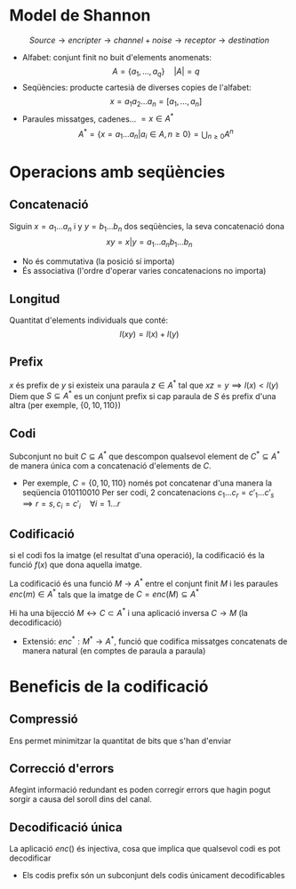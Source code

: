 # Model de Shannon
$$Source\to encripter\to channel+noise\to receptor\to destination$$
- Alfabet: conjunt finit no buit d'elements anomenats: $$A=\{a_{1},\dots,a_{q}\}\quad|A|=q$$
- Seqüències: producte cartesià de diverses copies de l'alfabet: $$x=a_{1}a_{2}\dots a_{n}=[a_{1},\dots,a_{n}]$$
- Paraules missatges, cadenes... $=x\in A^{*}$ $$A^{*}=\{x=a_{1}\dots a_{n}|a_{i}\in A,n\geq0\}=\bigcup_{n\geq0}A^{n}$$
# Operacions amb seqüències
## Concatenació
Siguin $x=a_{1}\dots a_{n}$ i y $y=b_{1}\dots b_{n}$ dos seqüències, la seva concatenació dona $$xy=x|y=a_{1}\dots a_{n}b_{1}\dots b_{n}$$
- No és commutativa (la posició sí importa)
- És associativa (l'ordre d'operar varies concatenacions no importa)
## Longitud
Quantitat d'elements individuals que conté: $$l(xy)=l(x)+l(y)$$
## Prefix
$x$ és prefix de $y$ si existeix una paraula $z\in A^{*}$ tal que $xz=y\implies l(x)<l(y)$
Diem que $S\subseteq A^{*}$ es un conjunt prefix si cap paraula de $S$ és prefix d'una altra (per exemple, $\{0, 10, 110\}$)
## Codi
Subconjunt no buit $C\subseteq A^{*}$ que descompon qualsevol element de $C^{*}\subseteq A^{*}$ de manera única com a concatenació d'elements de $C$.
- Per exemple, $C=\{0, 10, 110\}$ només pot concatenar d'una manera la seqüencia $010110010$
Per ser codi, 2 concatenacions  $c_{1}\dots c_{r}=c'_{1}\dots c'_{s}\implies r=s, c_{i}=c'_{i}\quad\forall i=1\dots r$ 

## Codificació
si el codi fos la imatge (el resultat d'una operació), la codificació és la funció $f(x)$ que dona aquella imatge.

La codificació és una funció $M\to A^{*}$ entre el conjunt finit $M$ i les paraules $enc(m)\in A^*$ tals que la imatge de $C=enc(M)\subseteq A^{*}$

Hi ha una bijecció $M\leftrightarrow C\subset A^{*}$ i una aplicació inversa $C\to M$ (la decodificació)

- Extensió: $enc^{*}:M^{*}\to A^{*}$, funció que codifica missatges concatenats de manera natural (en comptes de paraula a paraula)

# Beneficis de la codificació
## Compressió
Ens permet minimitzar la quantitat de bits que s'han d'enviar

## Correcció d'errors
Afegint informació redundant es poden corregir errors que hagin pogut sorgir a causa del soroll dins del canal.

## Decodificació única
La aplicació $enc()$ és injectiva, cosa que implica que qualsevol codi es pot decodificar
- Els codis prefix són un subconjunt dels codis únicament decodificables